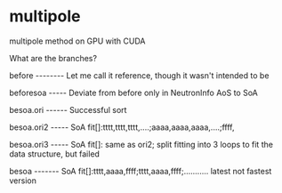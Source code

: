 multipole
=========
multipole method on GPU with CUDA

What are the branches?

before  -------- Let me call it reference, though it wasn't intended to be

beforesoa ----- Deviate from before only in NeutronInfo AoS to SoA

besoa.ori ------ Successful sort

besoa.ori2 ----- SoA fit[]:tttt,tttt,tttt,....;aaaa,aaaa,aaaa,....;ffff,

besoa.ori3 ----- SoA fit[]: same as ori2; split fitting into 3 loops to fit the data structure, but failed

besoa    ------- SoA fit[]:tttt,aaaa,ffff;tttt,aaaa,ffff;........... latest not fastest version
